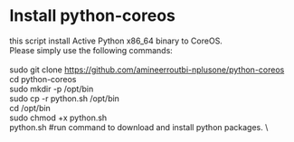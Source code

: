 # Install python-coreos

this script install Active Python x86_64 binary to CoreOS. \
Please simply use the following commands: \
\
sudo git clone https://github.com/amineerroutbi-nplusone/python-coreos \
cd python-coreos \
sudo mkdir -p /opt/bin \
sudo cp -r python.sh /opt/bin \
cd /opt/bin \
sudo chmod +x python.sh \
python.sh #run command to download and install python packages. \


